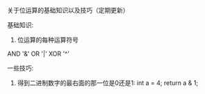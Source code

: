 关于位运算的基础知识以及技巧（定期更新）

基础知识:
1. 位运算的每种运算符号

AND '&'
OR  '|'
XOR '^'

一些技巧:
1. 得到二进制数字的最右面的那一位是0还是1:
int a = 4;
return a & 1;



